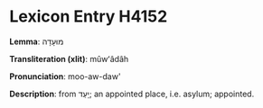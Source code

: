# Lexicon Entry H4152

**Lemma**: מוּעָדָה

**Transliteration (xlit)**: mûwʻâdâh

**Pronunciation**: moo-aw-daw'

**Description**:
from יָעַד; an appointed place, i.e. asylum; appointed.
